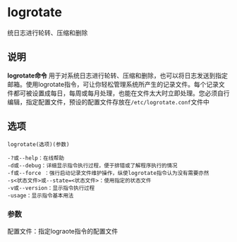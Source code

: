 logrotate
===

统日志进行轮转、压缩和删除

## 说明

**logrotate命令** 用于对系统日志进行轮转、压缩和删除，也可以将日志发送到指定邮箱。使用logrotate指令，可让你轻松管理系统所产生的记录文件。每个记录文件都可被设置成每日，每周或每月处理，也能在文件太大时立即处理。您必须自行编辑，指定配置文件，预设的配置文件存放在`/etc/logrotate.conf`文件中

## 选项

```
logrotate(选项)(参数)
```

  

```
-?或--help：在线帮助
-d或--debug：详细显示指令执行过程，便于排错或了解程序执行的情况
-f或--force ：强行启动记录文件维护操作，纵使logrotate指令认为没有需要亦然
-s<状态文件>或--state=<状态文件>：使用指定的状态文件
-v或--version：显示指令执行过程
-usage：显示指令基本用法
```

### 参数  

配置文件：指定lograote指令的配置文件


